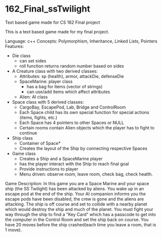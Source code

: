 # 162_Final_ssTwilight
Text based game made for CS 162 Final project

This is a text based game made for my final project. 

Language: c++
Concepts: Polymorphism, Inheritance, Linked Lists, Pointers
Features:
  - Die class
    - can set sides
    - roll function returns random number based on sides
  - A Creature class with two derived classes:
    - Attributes: sp (health), armor, attackDie, defenseDie 
    - SpaceMarine: player class
      - has a bag for items (vector of strings)
      - can use/add items which affect attributes
    - Alien: AI class
  - Space class with 5 derived classes:
    - CargoBay, EscapePod, Lab, Bridge and ControlRoom
    - Each Space child has its own special function for special actions (items, fights, etc.)
    - Each Space has 4 pointers to other Spaces or NULL
    - Certain rooms contain Alien objects which the player has to fight to continue
  - Ship class
    - Container of Space*
    - Creates the layout of the Ship by connecting respective Spaces
  - Game class
    - Creates a Ship and a SpaceMarine player
    - has the player interact with the Ship to reach final goal
    - Provide instructions to player
    - Menu driven: observe room, leave room, check bag, check health.

Game Description:
  In this game you are a Space Marine and your space ship (the SS Twilight) has been attacked by aliens. You wake up in an escape pod at the end of the ship. Your AI companion informs you the escape pods have been disabled, the crew is gone and the aliens are attacking. The ship is off course and set to collide with a nearby planet which would destroy the ship and much of the planet. You must fight your way through the ship to find a "Key Card" which has a passcode to get into the computer in the Control Room and set the ship back on course. You have 20 moves before the ship crashed(each time you leave a room, that is 1 move). 
